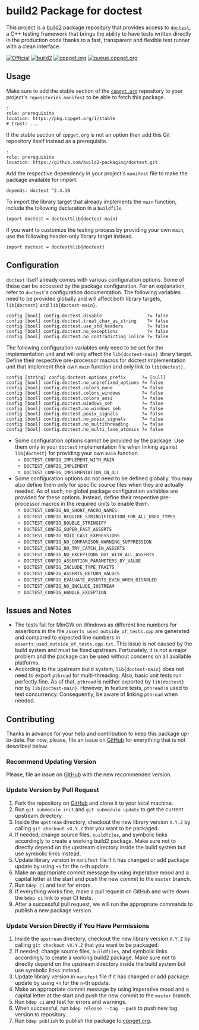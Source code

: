 # build2 Package for doctest

This project is a [build2](https://build2.org) package repository that provides access to [`doctest`](https://github.com/doctest/doctest), a C++ testing framework that brings the ability to have tests written directly in the production code thanks to a fast, transparent and flexible test runner with a clean interface.

[![Official](https://img.shields.io/website/https/github.com/doctest/doctest.svg?down_message=offline&label=Official&style=for-the-badge&up_color=blue&up_message=online)](https://github.com/doctest/doctest)
[![build2](https://img.shields.io/website/https/github.com/build2-packaging/doctest.svg?down_message=offline&label=build2&style=for-the-badge&up_color=blue&up_message=online)](https://github.com/build2-packaging/doctest)
[![cppget.org](https://img.shields.io/website/https/cppget.org/doctest.svg?down_message=offline&label=cppget.org&style=for-the-badge&up_color=blue&up_message=online)](https://cppget.org/doctest)
[![queue.cppget.org](https://img.shields.io/website/https/queue.cppget.org/doctest.svg?down_message=empty&down_color=blue&label=queue.cppget.org&style=for-the-badge&up_color=orange&up_message=running)](https://queue.cppget.org/doctest)

## Usage
Make sure to add the stable section of the [`cppget.org`](https://cppget.org/?about) repository to your project's `repositories.manifest` to be able to fetch this package.

    :
    role: prerequisite
    location: https://pkg.cppget.org/1/stable
    # trust: ...

If the stable section of `cppget.org` is not an option then add this Git repository itself instead as a prerequisite.

    :
    role: prerequisite
    location: https://github.com/build2-packaging/doctest.git

Add the respective dependency in your project's `manifest` file to make the package available for import.

    depends: doctest ^2.4.10

To import the library target that already implements the `main` function, include the following declaration in a `buildfile`.

    import doctest = doctest%lib{doctest-main}

If you want to customize the testing process by providing your own `main`, use the following header-only library target instead.

    import doctest = doctest%lib{doctest}


## Configuration
`doctest` itself already comes with various configuration options.
Some of these can be accessed by the package configuration.
For an explanation, refer to `doctest`'s configuration documentation.
The following variables need to be provided globally and will affect both library targets, `lib{doctest}` and `lib{doctest-main}`.

    config [bool] config.doctest.disable                 ?= false
    config [bool] config.doctest.treat_char_as_string    ?= false
    config [bool] config.doctest.use_std_headers         ?= false
    config [bool] config.doctest.no_exceptions           ?= false
    config [bool] config.doctest.no_contradicting_inline ?= false

The following configuration variables only need to be set for the implementation unit and will only affect the `lib{doctest-main}` library target.
Define their respective pre-processor macros for doctest implementation unit that implement their own `main` function and only link to `lib{doctest}`.

    config [string] config.doctest.options_prefix      ?= [null]
    config [bool] config.doctest.no_unprefixed_options ?= false
    config [bool] config.doctest.colors_none           ?= false
    config [bool] config.doctest.colors_windows        ?= false
    config [bool] config.doctest.colors_ansi           ?= false
    config [bool] config.doctest.windows_seh           ?= false
    config [bool] config.doctest.no_windows_seh        ?= false
    config [bool] config.doctest.posix_signals         ?= false
    config [bool] config.doctest.no_posix_signals      ?= false
    config [bool] config.doctest.no_multithreading     ?= false
    config [bool] config.doctest.no_multi_lane_atomics ?= false

- Some configuration options cannot be provided by the package. Use them only in your `doctest` implementation file when linking against `lib{doctest}` for providing your own `main` function.
    - `DOCTEST_CONFIG_IMPLEMENT_WITH_MAIN`
    - `DOCTEST_CONFIG_IMPLEMENT`
    - `DOCTEST_CONFIG_IMPLEMENTATION_IN_DLL`
- Some configuration options do not need to be defined globally. You may also define them only for specific source files when they are actually needed. As of such, no global package configuration variables are provided for these options. Instead, define their respective pre-processor macros in the required units to enable them.
    - `DOCTEST_CONFIG_NO_SHORT_MACRO_NAMES`
    - `DOCTEST_CONFIG_REQUIRE_STRINGIFICATION_FOR_ALL_USED_TYPES`
    - `DOCTEST_CONFIG_DOUBLE_STRINGIFY`
    - `DOCTEST_CONFIG_SUPER_FAST_ASSERTS`
    - `DOCTEST_CONFIG_VOID_CAST_EXPRESSIONS`
    - `DOCTEST_CONFIG_NO_COMPARISON_WARNING_SUPPRESSION`
    - `DOCTEST_CONFIG_NO_TRY_CATCH_IN_ASSERTS`
    - `DOCTEST_CONFIG_NO_EXCEPTIONS_BUT_WITH_ALL_ASSERTS`
    - `DOCTEST_CONFIG_ASSERTION_PARAMETERS_BY_VALUE`
    - `DOCTEST_CONFIG_INCLUDE_TYPE_TRAITS`
    - `DOCTEST_CONFIG_ASSERTS_RETURN_VALUES`
    - `DOCTEST_CONFIG_EVALUATE_ASSERTS_EVEN_WHEN_DISABLED`
    - `DOCTEST_CONFIG_NO_INCLUDE_IOSTREAM`
    - `DOCTEST_CONFIG_HANDLE_EXCEPTION`

## Issues and Notes
- The tests fail for MinGW on Windows as different line numbers for assertions in the file `asserts_used_outside_of_tests.cpp` are generated and compared to expected line numbers in `asserts_used_outside_of_tests.cpp.txt`. This issue is not caused by the build system and must be fixed upstream. Fortunately, it is not a major problem and the package can be used without concerns on all available platforms.
- According to the upstream build system, `lib{doctest-main}` does not need to export `pthread` for multi-threading. Also, basic unit tests run perfectly fine. As of that, `pthread` is neither exported by `lib{doctest}` nor by `lib{doctest-main}`. However, in feature tests, `pthread` is used to test concurrency. Consequently, be aware of linking `pthread` when needed.

## Contributing
Thanks in advance for your help and contribution to keep this package up-to-date.
For now, please, file an issue on [GitHub](https://github.com/build2-packaging/doctest/issues) for everything that is not described below.

### Recommend Updating Version
Please, file an issue on [GitHub](https://github.com/build2-packaging/doctest/issues) with the new recommended version.

### Update Version by Pull Request
1. Fork the repository on [GitHub](https://github.com/build2-packaging/doctest) and clone it to your local machine.
2. Run `git submodule init` and `git submodule update` to get the current upstream directory.
3. Inside the `upstream` directory, checkout the new library version `X.Y.Z` by calling `git checkout vX.Y.Z` that you want to be packaged.
4. If needed, change source files, `buildfiles`, and symbolic links accordingly to create a working build2 package. Make sure not to directly depend on the upstream directory inside the build system but use symbolic links instead.
5. Update library version in `manifest` file if it has changed or add package update by using `+n` for the `n`-th update.
6. Make an appropriate commit message by using imperative mood and a capital letter at the start and push the new commit to the `master` branch.
7. Run `bdep ci` and test for errors.
8. If everything works fine, make a pull request on GitHub and write down the `bdep ci` link to your CI tests.
9. After a successful pull request, we will run the appropriate commands to publish a new package version.

### Update Version Directly if You Have Permissions
1. Inside the `upstream` directory, checkout the new library version `X.Y.Z` by calling `git checkout vX.Y.Z` that you want to be packaged.
2. If needed, change source files, `buildfiles`, and symbolic links accordingly to create a working build2 package. Make sure not to directly depend on the upstream directory inside the build system but use symbolic links instead.
3. Update library version in `manifest` file if it has changed or add package update by using `+n` for the `n`-th update.
4. Make an appropriate commit message by using imperative mood and a capital letter at the start and push the new commit to the `master` branch.
5. Run `bdep ci` and test for errors and warnings.
6. When successful, run `bdep release --tag --push` to push new tag version to repository.
7. Run `bdep publish` to publish the package to [cppget.org](https://cppget.org).
